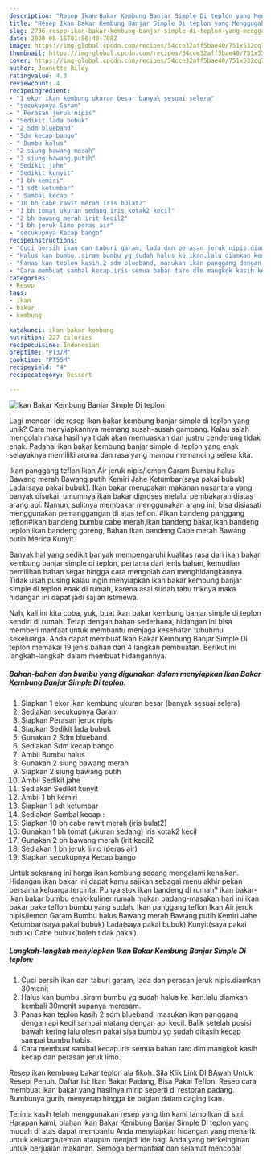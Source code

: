 ```yaml
---
description: "Resep Ikan Bakar Kembung Banjar Simple Di teplon yang Menggugah Selera"
title: "Resep Ikan Bakar Kembung Banjar Simple Di teplon yang Menggugah Selera"
slug: 2736-resep-ikan-bakar-kembung-banjar-simple-di-teplon-yang-menggugah-selera
date: 2020-08-15T01:50:40.708Z
image: https://img-global.cpcdn.com/recipes/54cce32aff5bae40/751x532cq70/ikan-bakar-kembung-banjar-simple-di-teplon-foto-resep-utama.jpg
thumbnail: https://img-global.cpcdn.com/recipes/54cce32aff5bae40/751x532cq70/ikan-bakar-kembung-banjar-simple-di-teplon-foto-resep-utama.jpg
cover: https://img-global.cpcdn.com/recipes/54cce32aff5bae40/751x532cq70/ikan-bakar-kembung-banjar-simple-di-teplon-foto-resep-utama.jpg
author: Jeanette Riley
ratingvalue: 4.3
reviewcount: 4
recipeingredient:
- "1 ekor ikan kembung ukuran besar banyak sesuai selera"
- "secukupnya Garam"
- " Perasan jeruk nipis"
- "Sedikit lada bubuk"
- "2 Sdm blueband"
- "Sdm kecap bango"
- " Bumbu halus"
- "2 siung bawang merah"
- "2 siung bawang putih"
- "Sedikit jahe"
- "Sedikit kunyit"
- "1 bh kemiri"
- "1 sdt ketumbar"
- " Sambal kecap "
- "10 bh cabe rawit merah iris bulat2"
- "1 bh tomat ukuran sedang iris kotak2 kecil"
- "2 bh bawang merah irit kecil2"
- "1 bh jeruk limo peras air"
- "secukupnya Kecap bango"
recipeinstructions:
- "Cuci bersih ikan dan taburi garam, lada dan perasan jeruk nipis.diamkan 30menit"
- "Halus kan bumbu..siram bumbu yg sudah halus ke ikan.lalu diamkan kembali 30menit supanya meresam."
- "Panas kan teplon kasih 2 sdm blueband, masukan ikan panggang dengan api kecil sampai matang dengan api kecil. Balik setelah posisi bawah kering lalu olesin pakai sisa bumbu yg sudah dikasih kecap sampai bumbu habis."
- "Cara membuat sambal kecap.iris semua bahan taro dlm mangkok kasih kecap dan perasan jeruk limo."
categories:
- Resep
tags:
- ikan
- bakar
- kembung

katakunci: ikan bakar kembung 
nutrition: 227 calories
recipecuisine: Indonesian
preptime: "PT37M"
cooktime: "PT55M"
recipeyield: "4"
recipecategory: Dessert

---
```



![Ikan Bakar Kembung Banjar Simple Di teplon](https://img-global.cpcdn.com/recipes/54cce32aff5bae40/751x532cq70/ikan-bakar-kembung-banjar-simple-di-teplon-foto-resep-utama.jpg)

Lagi mencari ide resep ikan bakar kembung banjar simple di teplon yang unik? Cara menyiapkannya memang susah-susah gampang. Kalau salah mengolah maka hasilnya tidak akan memuaskan dan justru cenderung tidak enak. Padahal ikan bakar kembung banjar simple di teplon yang enak selayaknya memiliki aroma dan rasa yang mampu memancing selera kita.

Ikan panggang teflon Ikan Air jeruk nipis/lemon Garam Bumbu halus Bawang merah Bawang putih Kemiri Jahe Ketumbar(saya pakai bubuk) Lada(saya pakai bubuk). Ikan bakar merupakan makanan nusantara yang banyak disukai. umumnya ikan bakar diproses melalui pembakaran diatas arang api. Namun, sulitnya membakar menggunakan arang ini, bisa disiasati menggunakan pemanggangan di atas teflon. #Ikan bandeng panggang teflon#ikan bandeng bumbu cabe merah,ikan bandeng bakar,ikan bandeng teplon,ikan bandeng goreng, Bahan Ikan bandeng Cabe merah Bawang putih Merica Kunyit.

Banyak hal yang sedikit banyak mempengaruhi kualitas rasa dari ikan bakar kembung banjar simple di teplon, pertama dari jenis bahan, kemudian pemilihan bahan segar hingga cara mengolah dan menghidangkannya. Tidak usah pusing kalau ingin menyiapkan ikan bakar kembung banjar simple di teplon enak di rumah, karena asal sudah tahu triknya maka hidangan ini dapat jadi sajian istimewa.


Nah, kali ini kita coba, yuk, buat ikan bakar kembung banjar simple di teplon sendiri di rumah. Tetap dengan bahan sederhana, hidangan ini bisa memberi manfaat untuk membantu menjaga kesehatan tubuhmu sekeluarga. Anda dapat membuat Ikan Bakar Kembung Banjar Simple Di teplon memakai 19 jenis bahan dan 4 langkah pembuatan. Berikut ini langkah-langkah dalam membuat hidangannya.

<!--inarticleads1-->

##### Bahan-bahan dan bumbu yang digunakan dalam menyiapkan Ikan Bakar Kembung Banjar Simple Di teplon:

1. Siapkan 1 ekor ikan kembung ukuran besar (banyak sesuai selera)
1. Sediakan secukupnya Garam
1. Siapkan  Perasan jeruk nipis
1. Siapkan Sedikit lada bubuk
1. Gunakan 2 Sdm blueband
1. Sediakan Sdm kecap bango
1. Ambil  Bumbu halus
1. Gunakan 2 siung bawang merah
1. Siapkan 2 siung bawang putih
1. Ambil Sedikit jahe
1. Sediakan Sedikit kunyit
1. Ambil 1 bh kemiri
1. Siapkan 1 sdt ketumbar
1. Sediakan  Sambal kecap :
1. Siapkan 10 bh cabe rawit merah (iris bulat2)
1. Gunakan 1 bh tomat (ukuran sedang) iris kotak2 kecil
1. Gunakan 2 bh bawang merah (irit kecil2
1. Sediakan 1 bh jeruk limo (peras air)
1. Siapkan secukupnya Kecap bango


Untuk sekarang ini harga ikan kembung sedang mengalami kenaikan. Hidangan ikan bakar ini dapat kamu sajikan sebagai menu akhir pekan bersama keluarga tercinta. Punya stok ikan bandeng di rumah? ikan bakar-ikan bakar bumbu enak-kuliner rumah makan padang-masakan hari ini ikan bakar pake teflon bumbu yang sudah. Ikan panggang teflon Ikan Air jeruk nipis/lemon Garam Bumbu halus Bawang merah Bawang putih Kemiri Jahe Ketumbar(saya pakai bubuk) Lada(saya pakai bubuk) Kunyit(saya pakai bubuk) Cabe bubuk(boleh tidak pakai). 

<!--inarticleads2-->

##### Langkah-langkah menyiapkan Ikan Bakar Kembung Banjar Simple Di teplon:

1. Cuci bersih ikan dan taburi garam, lada dan perasan jeruk nipis.diamkan 30menit
1. Halus kan bumbu..siram bumbu yg sudah halus ke ikan.lalu diamkan kembali 30menit supanya meresam.
1. Panas kan teplon kasih 2 sdm blueband, masukan ikan panggang dengan api kecil sampai matang dengan api kecil. Balik setelah posisi bawah kering lalu olesin pakai sisa bumbu yg sudah dikasih kecap sampai bumbu habis.
1. Cara membuat sambal kecap.iris semua bahan taro dlm mangkok kasih kecap dan perasan jeruk limo.


Resep ikan kembung bakar teplon ala fikoh. Sila Klik Link DI BAwah Untuk Resepi Penuh. Daftar Isi: Ikan Bakar Padang, Bisa Pakai Teflon. Resep cara membuat ikan bakar yang hasilnya mirip seperti di restoran padang. Bumbunya gurih, menyerap hingga ke bagian dalam daging ikan. 

Terima kasih telah menggunakan resep yang tim kami tampilkan di sini. Harapan kami, olahan Ikan Bakar Kembung Banjar Simple Di teplon yang mudah di atas dapat membantu Anda menyiapkan hidangan yang menarik untuk keluarga/teman ataupun menjadi ide bagi Anda yang berkeinginan untuk berjualan makanan. Semoga bermanfaat dan selamat mencoba!
